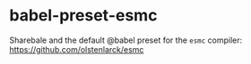 # babel-preset-esmc
Sharebale and the default @babel preset for the `esmc` compiler: https://github.com/olstenlarck/esmc
